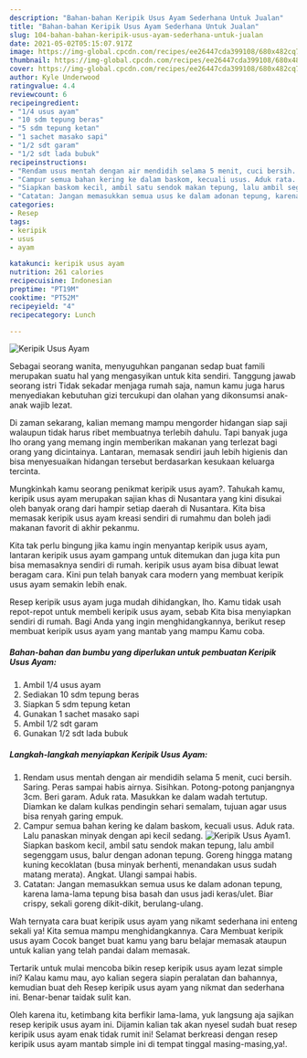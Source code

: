 ```yaml
---
description: "Bahan-bahan Keripik Usus Ayam Sederhana Untuk Jualan"
title: "Bahan-bahan Keripik Usus Ayam Sederhana Untuk Jualan"
slug: 104-bahan-bahan-keripik-usus-ayam-sederhana-untuk-jualan
date: 2021-05-02T05:15:07.917Z
image: https://img-global.cpcdn.com/recipes/ee26447cda399108/680x482cq70/keripik-usus-ayam-foto-resep-utama.jpg
thumbnail: https://img-global.cpcdn.com/recipes/ee26447cda399108/680x482cq70/keripik-usus-ayam-foto-resep-utama.jpg
cover: https://img-global.cpcdn.com/recipes/ee26447cda399108/680x482cq70/keripik-usus-ayam-foto-resep-utama.jpg
author: Kyle Underwood
ratingvalue: 4.4
reviewcount: 6
recipeingredient:
- "1/4 usus ayam"
- "10 sdm tepung beras"
- "5 sdm tepung ketan"
- "1 sachet masako sapi"
- "1/2 sdt garam"
- "1/2 sdt lada bubuk"
recipeinstructions:
- "Rendam usus mentah dengan air mendidih selama 5 menit, cuci bersih. Saring. Peras sampai habis airnya. Sisihkan. Potong-potong panjangnya 3cm. Beri garam. Aduk rata. Masukkan ke dalam wadah tertutup. Diamkan ke dalam kulkas pendingin sehari semalam, tujuan agar usus bisa renyah garing empuk."
- "Campur semua bahan kering ke dalam baskom, kecuali usus. Aduk rata. Lalu panaskan minyak dengan api kecil sedang."
- "Siapkan baskom kecil, ambil satu sendok makan tepung, lalu ambil segenggam usus, balur dengan adonan tepung. Goreng hingga matang kuning kecoklatan (busa minyak berhenti, menandakan usus sudah matang merata). Angkat. Ulangi sampai habis."
- "Catatan: Jangan memasukkan semua usus ke dalam adonan tepung, karena lama-lama tepung bisa basah dan usus jadi keras/ulet. Biar crispy, sekali goreng dikit-dikit, berulang-ulang."
categories:
- Resep
tags:
- keripik
- usus
- ayam

katakunci: keripik usus ayam 
nutrition: 261 calories
recipecuisine: Indonesian
preptime: "PT19M"
cooktime: "PT52M"
recipeyield: "4"
recipecategory: Lunch

---
```



![Keripik Usus Ayam](https://img-global.cpcdn.com/recipes/ee26447cda399108/680x482cq70/keripik-usus-ayam-foto-resep-utama.jpg)

Sebagai seorang wanita, menyuguhkan panganan sedap buat famili merupakan suatu hal yang mengasyikan untuk kita sendiri. Tanggung jawab seorang istri Tidak sekadar menjaga rumah saja, namun kamu juga harus menyediakan kebutuhan gizi tercukupi dan olahan yang dikonsumsi anak-anak wajib lezat.

Di zaman  sekarang, kalian memang mampu mengorder hidangan siap saji walaupun tidak harus ribet membuatnya terlebih dahulu. Tapi banyak juga lho orang yang memang ingin memberikan makanan yang terlezat bagi orang yang dicintainya. Lantaran, memasak sendiri jauh lebih higienis dan bisa menyesuaikan hidangan tersebut berdasarkan kesukaan keluarga tercinta. 



Mungkinkah kamu seorang penikmat keripik usus ayam?. Tahukah kamu, keripik usus ayam merupakan sajian khas di Nusantara yang kini disukai oleh banyak orang dari hampir setiap daerah di Nusantara. Kita bisa memasak keripik usus ayam kreasi sendiri di rumahmu dan boleh jadi makanan favorit di akhir pekanmu.

Kita tak perlu bingung jika kamu ingin menyantap keripik usus ayam, lantaran keripik usus ayam gampang untuk ditemukan dan juga kita pun bisa memasaknya sendiri di rumah. keripik usus ayam bisa dibuat lewat beragam cara. Kini pun telah banyak cara modern yang membuat keripik usus ayam semakin lebih enak.

Resep keripik usus ayam juga mudah dihidangkan, lho. Kamu tidak usah repot-repot untuk membeli keripik usus ayam, sebab Kita bisa menyiapkan sendiri di rumah. Bagi Anda yang ingin menghidangkannya, berikut resep membuat keripik usus ayam yang mantab yang mampu Kamu coba.

<!--inarticleads1-->

##### Bahan-bahan dan bumbu yang diperlukan untuk pembuatan Keripik Usus Ayam:

1. Ambil 1/4 usus ayam
1. Sediakan 10 sdm tepung beras
1. Siapkan 5 sdm tepung ketan
1. Gunakan 1 sachet masako sapi
1. Ambil 1/2 sdt garam
1. Gunakan 1/2 sdt lada bubuk




<!--inarticleads2-->

##### Langkah-langkah menyiapkan Keripik Usus Ayam:

1. Rendam usus mentah dengan air mendidih selama 5 menit, cuci bersih. Saring. Peras sampai habis airnya. Sisihkan. Potong-potong panjangnya 3cm. Beri garam. Aduk rata. Masukkan ke dalam wadah tertutup. Diamkan ke dalam kulkas pendingin sehari semalam, tujuan agar usus bisa renyah garing empuk.
1. Campur semua bahan kering ke dalam baskom, kecuali usus. Aduk rata. Lalu panaskan minyak dengan api kecil sedang.
<img src="https://img-global.cpcdn.com/steps/424da37f9fc58b4a/160x128cq70/keripik-usus-ayam-langkah-memasak-2-foto.jpg" alt="Keripik Usus Ayam">1. Siapkan baskom kecil, ambil satu sendok makan tepung, lalu ambil segenggam usus, balur dengan adonan tepung. Goreng hingga matang kuning kecoklatan (busa minyak berhenti, menandakan usus sudah matang merata). Angkat. Ulangi sampai habis.
1. Catatan: Jangan memasukkan semua usus ke dalam adonan tepung, karena lama-lama tepung bisa basah dan usus jadi keras/ulet. Biar crispy, sekali goreng dikit-dikit, berulang-ulang.




Wah ternyata cara buat keripik usus ayam yang nikamt sederhana ini enteng sekali ya! Kita semua mampu menghidangkannya. Cara Membuat keripik usus ayam Cocok banget buat kamu yang baru belajar memasak ataupun untuk kalian yang telah pandai dalam memasak.

Tertarik untuk mulai mencoba bikin resep keripik usus ayam lezat simple ini? Kalau kamu mau, ayo kalian segera siapin peralatan dan bahannya, kemudian buat deh Resep keripik usus ayam yang nikmat dan sederhana ini. Benar-benar taidak sulit kan. 

Oleh karena itu, ketimbang kita berfikir lama-lama, yuk langsung aja sajikan resep keripik usus ayam ini. Dijamin kalian tak akan nyesel sudah buat resep keripik usus ayam enak tidak rumit ini! Selamat berkreasi dengan resep keripik usus ayam mantab simple ini di tempat tinggal masing-masing,ya!.

